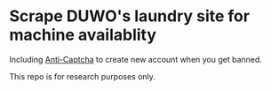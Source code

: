 # Scrape DUWO's laundry site for machine availablity

Including [Anti-Captcha](https://anti-captcha.com/) to create new account when
you get banned.

This repo is for research purposes only.

